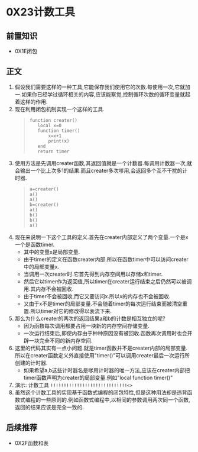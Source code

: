 # 0X23计数工具
## 前置知识
* 0X1E闭包
## 正文
1. 假设我们需要这样的一种工具,它能保存我们使用它的次数.每使用一次,它就加一.如果你已经学过循环相关的内容,应该能察觉,控制循环次数的循环变量就起着这样的作用.
2. 现在利用闭包机制实现一个这样的工具.
    >```
    >function creater()
    >    local x=0
    >    function timer()
    >        x=x+1
    >        print(x)
    >    end
    >    return timer
    >```
3.  使用方法是先调用creater函数,其返回值就是一个计数器.每调用计数器一次,就会输出一个比上次多1的结果.而且creater多次嗲用,会返回多个互不干扰的计时器.
    >```
    >a=creater()
    >a()
    >a()
    >b=creater()
    >a()
    >b()
    >b()
    >a()
    >```
4. 现在来说明一下这个工具的定义.首先在creater内部定义了两个变量.一个是x一个是函数timer.
    * 其中的变量x是局部变量.
    * 由于timer的定义在函数creater内部.所以在函数timer中可以访问creater中的局部变量x.
    * 当调用一次creater时.它首先得到内存空间用以存储x和timer.
    * 然后它以timer作为返回值,所以timer在creater运行结束之后仍然可以被调用.其内存不会被回收.
    * 由于timer不会被回收,而它又要访问x.所以x的内存也不会被回收.
    * 又由于x不是timer的局部变量.不会随着timer的每次运行结束而被清空重置.所以timer对它的修改得以表流下来.
5. 那么为什么creater的两次的返回结果a和b的计数是相互独立的呢?
    * 因为函数每次调用都要占用一块新的内存空间存储变量.
    * 一次运行结束后,即使内存由于种种原因没有被回收.函数再次调用时也会开辟一块完全不同的新内存空间.
6. 这里的代码其实有一点小问题.就是timer函数并不是creater内部的局部变量.所以在creater函数定义外直接使用"timer()"可以调用creater最后一次运行所创建的计时器.
    * 如果希望a,b这些计时器名是嗲用计时器的唯一方法,应该在creater内部把timer函数声明为creater的局部变量.例如"local function timer()"
7. 演示: 计数工具 `!!!!!!!!!!!!!!!!!!!!!!!!!!!!!<>`
8. 虽然这个计数工具的实现基于函数式编程的闭包特性,但是这种用法却是违背函数式编程的一些原则的.例如函数式编程中,以相同的参数调用两次同一个函数,返回的结果应该是完全一致的.
## 后续推荐
* 0X2F函数和表
